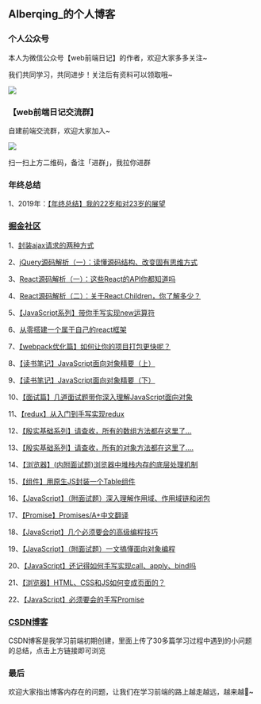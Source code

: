 ##  Alberqing_的个人博客

### 个人公众号

本人为微信公众号【web前端日记】的作者，欢迎大家多多关注~

我们共同学习，共同进步！关注后有资料可以领取哦~

![](https://user-gold-cdn.xitu.io/2019/9/19/16d49ba9c0681911?imageslim)

### 【web前端日记交流群】

自建前端交流群，欢迎大家加入~

![](https://user-gold-cdn.xitu.io/2019/10/12/16dbdc7285f92692?w=430&h=430&f=jpeg&s=40900)

扫一扫上方二维码，备注「进群」，我拉你进群

### 年终总结

1、2019年：[【年终总结】我的22岁和对23岁的展望](https://juejin.im/post/5e2be0a3f265da3e4e060181)

### [掘金社区](https://juejin.im/user/5d38178cf265da1bb27773f4)

1、[封装ajax请求的两种方式](https://juejin.im/post/5d3ac541f265da1bcf5e2314)

2、[jQuery源码解析（一）：读懂源码结构、改变固有思维方式](https://juejin.im/post/5d3ecad2f265da03cb121252)

3、[React源码解析（一）：这些React的API你都知道吗](https://juejin.im/post/5d668244e51d45621655353d)

4、[React源码解析（二）：关于React.Children，你了解多少？](https://juejin.im/post/5d838ec3e51d453b7403fa50)

5、[【JavaScript系列】带你手写实现new运算符](https://juejin.im/post/5d9486af5188255bc7643457)

6、[从零搭建一个属于自己的react框架](https://juejin.im/post/5d9c4cc1f265da5ba95c2c23)

7、[【webpack优化篇】如何让你的项目打包更快呢？](https://juejin.im/post/5da2dc876fb9a04e065d7201)

8、[【读书笔记】JavaScript面向对象精要（上）](https://juejin.im/post/5dd653f55188254e2a743279)

9、[【读书笔记】JavaScript面向对象精要（下）](https://juejin.im/post/5df19fc4e51d45581c1a8d38)

10、[【面试篇】几道面试题带你深入理解JavaScript面向对象](https://juejin.im/post/5dfb4a4751882512533a8e32)

11、[【redux】从入门到手写实现redux](https://juejin.im/post/5e0b25ff6fb9a0483e475469)

12、[【殷实基础系列】请查收，所有的数组方法都在这里了...](https://juejin.im/post/5e3a27b5e51d45270c276e04)

13、[【殷实基础系列】请查收，所有的对象方法都在这里了....](https://juejin.im/post/5e3cf93d6fb9a07ce01a1971)

14、[【浏览器】(内附面试题)浏览器中堆栈内存的底层处理机制](https://juejin.im/post/5e3e5cd26fb9a07c81760570)

15、[【组件】用原生JS封装一个Table组件](https://juejin.im/post/5e42b9476fb9a07caa26fc78)

16、[【JavaScript】（附面试题）深入理解作用域、作用域链和闭包](https://juejin.im/post/5e494adee51d4526fc74923b)

17、[【Promise】Promises/A+中文翻译](https://juejin.im/post/5e50bb0bf265da575918d5f7)

18、[【JavaScript】几个必须要会的高级编程技巧](https://juejin.im/post/5e547fb86fb9a07cde64d49c)

19、[【JavaScript】（附面试题）一文搞懂面向对象编程](https://juejin.im/post/5e65a3d1518825495c659cb9)

20、[【JavaScript】还记得如何手写实现call、apply、bind吗](https://juejin.im/post/5e707d61518825492442e837)

21、[【浏览器】HTML、CSS和JS如何变成页面的？](https://juejin.im/post/5e8883a56fb9a03c3912e7fc)

22、[【JavaScript】必须要会的手写Promise](https://juejin.im/post/5ea39ea251882573b86fadbe)

### [CSDN博客](https://blog.csdn.net/Alberqing_/article/list/1?)

CSDN博客是我学习前端初期创建，里面上传了30多篇学习过程中遇到的小问题的总结，点击上方链接即可浏览

### 最后

欢迎大家指出博客内存在的问题，让我们在学习前端的路上越走越远，越来越🐂~

